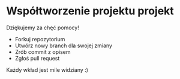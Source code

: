 # Współtworzenie projektu projekt

Dziękujemy za chęć pomocy!

- Forkuj repozytorium
- Utwórz nowy branch dla swojej zmiany
- Zrób commit z opisem
- Zgłoś pull request

Każdy wkład jest mile widziany :)
